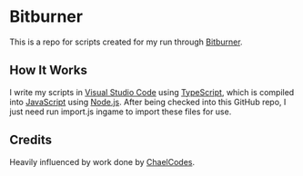 # Bitburner
This is a repo for scripts created for my run through [Bitburner](https://danielyxie.github.io/bitburner/).

## How It Works
I write my scripts in [Visual Studio Code](https://code.visualstudio.com/) using [TypeScript](https://www.typescriptlang.org/), which is compiled into [JavaScript](https://developer.mozilla.org/en-US/docs/Web/JavaScript) using [Node.js](https://nodejs.org/en/). After being checked into this GitHub repo, I just need run import.js ingame to import these files for use.

## Credits
Heavily influenced by work done by [ChaelCodes](https://github.com/ChaelCodes/bitburner-scripts).
